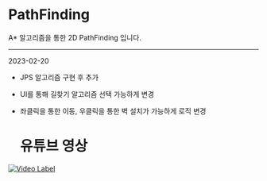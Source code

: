 # PathFinding
A* 알고리즘을 통한 2D PathFinding 입니다.
  
----------------------------------------------------------------------------------------------  
2023-02-20  
- JPS 알고리즘 구현 후 추가  
- UI를 통해 길찾기 알고리즘 선택 가능하게 변경  
- 좌클릭을 통한 이동, 우클릭을 통한 벽 설치가 가능하게 로직 변경  
  
  <h1> 유튜브 영상 </
[![Video Label](http://img.youtube.com/vi/YgpAZKY0zOk/0.jpg)](https://youtu.be/YgpAZKY0zOk)

